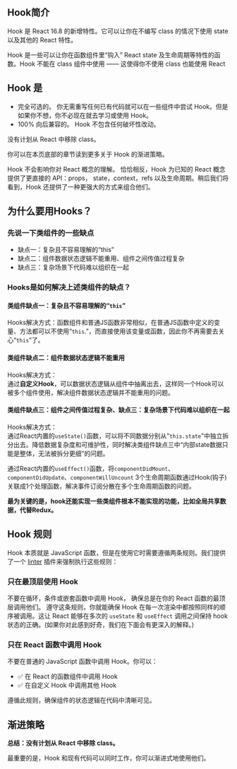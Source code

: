 ## Hook简介

Hook 是 React 16.8 的新增特性。它可以让你在不编写 class 的情况下使用 state 以及其他的 React 特性。

Hook 是一些可以让你在函数组件里“钩入” React state 及生命周期等特性的函数。Hook 不能在 class 组件中使用 —— 这使得你不使用 class 也能使用 React

## Hook 是

- 完全可选的。 你无需重写任何已有代码就可以在一些组件中尝试 Hook。但是如果你不想，你不必现在就去学习或使用 Hook。
- 100% 向后兼容的。 Hook 不包含任何破坏性改动。

没有计划从 React 中移除 class。

你可以在本页底部的章节读到更多关于 Hook 的渐进策略。

Hook 不会影响你对 React 概念的理解。 恰恰相反，Hook 为已知的 React 概念提供了更直接的 API：props， state，context，refs 以及生命周期。稍后我们将看到，Hook 还提供了一种更强大的方式来组合他们。

## 为什么要用Hooks？

### 先说一下类组件的一些缺点

- 缺点一：复杂且不容易理解的“this”
- 缺点二：组件数据状态逻辑不能重用、组件之间传值过程复杂
- 缺点三：复杂场景下代码难以组织在一起

### Hooks是如何解决上述类组件的缺点？

#### 类组件缺点一：复杂且不容易理解的“`this`”

Hooks解决方式：函数组件和普通JS函数非常相似，在普通JS函数中定义的变量、方法都可以不使用“`this`.”，而直接使用该变量或函数，因此你不再需要去关心“`this`”了。  

#### 类组件缺点二：组件数据状态逻辑不能重用

Hooks解决方式：  
通过**自定义Hook**，可以数据状态逻辑从组件中抽离出去，这样同一个Hook可以被多个组件使用，解决组件数据状态逻辑并不能重用的问题。  

#### 类组件缺点三：组件之间传值过程复杂、缺点三：复杂场景下代码难以组织在一起

Hooks解决方式：  
通过React内置的`useState()`函数，可以将不同数据分别从"`this.state`"中独立拆分出去。降低数据复杂度和可维护性，同时解决类组件缺点三中“内部state数据只能是整体，无法被拆分更细”的问题。

通过React内置的`useEffect()`函数，将`componentDidMount`、`componentDidUpdate`、`componentWillUncount` 3个生命周期函数通过Hook(钩子)关联成1个处理函数，解决事件订阅分散在多个生命周期函数的问题。

**最为关键的是，hook还能实现一些类组件根本不能实现的功能，比如全局共享数据，代替Redux。**

## Hook 规则

Hook 本质就是 JavaScript 函数，但是在使用它时需要遵循两条规则。我们提供了一个 [linter](https://www.npmjs.com/package/eslint-plugin-react-hooks) 插件来强制执行这些规则：

### 只在最顶层使用 Hook

不要在循环，条件或嵌套函数中调用 Hook， 确保总是在你的 React 函数的最顶层调用他们。
遵守这条规则，你就能确保 Hook 在每一次渲染中都按照同样的顺序被调用。这让 React 能够在多次的 `useState` 和 `useEffect` 调用之间保持 hook 状态的正确。(如果你对此感到好奇，我们在下面会有更深入的解释。)

### 只在 React 函数中调用 Hook

不要在普通的 JavaScript 函数中调用 Hook。你可以：

- ✅ 在 React 的函数组件中调用 Hook
- ✅ 在自定义 Hook 中调用其他 Hook

遵循此规则，确保组件的状态逻辑在代码中清晰可见。

## 渐进策略

**总结：没有计划从 React 中移除 class。**

最重要的是，Hook 和现有代码可以同时工作，你可以渐进式地使用他们。
